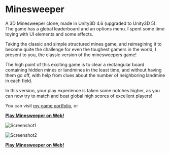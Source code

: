 # Minesweeper

A 3D Minesweeper clone, made in Unity3D 4.6 (upgraded to Unity3D 5). The game has a global
leaderboard and an options menu. I spent some time toying with UI elements and some effects.

Taking the classic and simple structured mines game, and reimagining it to become quite the challenge for even the toughest gamers in the world, I present to you, the classic version of the minesweepers game!

The high point of this exciting game is to clear a rectangular board containing hidden mines or landmines in the least time, and without having them go off, with help from clues about the number of neighboring landmine in each field.

In this version, your play experience is taken some notches higher, as you can now try to match and beat global high scores of excellent players!

You can visit [my game portfolio](http://vilbeyli.github.io/games/), or

**[Play Minesweeper on Web!](http://vilbeyli.github.io/Minesweeper)**

![Screenshot1](http://i.imgur.com/UFvoX1D.png)

![Screenshot2](http://i.imgur.com/2AI8GtS.png)

**[Play Minesweeper on Web!](http://vilbeyli.github.io/Minesweeper)**
